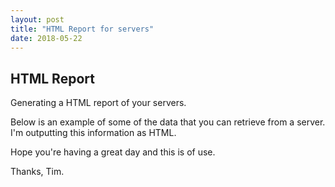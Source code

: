```yaml
---
layout: post
title: "HTML Report for servers"
date: 2018-05-22
---
```

## HTML Report

Generating a HTML report of your servers.

Below is an example of some of the data that you can retrieve from a server. I'm outputting this information as HTML.

Hope you're having a great day and this is of use.

Thanks, Tim.
